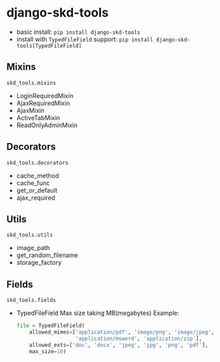 django-skd-tools
================

- basic install: `pip install django-skd-tools`
- install with `TypedFileField` support: `pip install django-skd-tools[TypedFileField]`

Mixins
------

`skd_tools.mixins`

 - LoginRequiredMixin
 - AjaxRequiredMixin
 - AjaxMixin
 - ActiveTabMixin
 - ReadOnlyAdminMixin

Decorators
------

`skd_tools.decorators`

 - cache_method
 - cache_func
 - get_or_default
 - ajax_required

Utils
-----

`skd_tools.utils`

 - image_path
 - get_random_filename
 - storage_factory

Fields
-----

`skd_tools.fields`

 - TypedFileField
    Max size taking MB(megabytes)
    Example:

    ```python
    file = TypedFileField(
        allowed_mimes=['application/pdf', 'image/png', 'image/jpeg',
                       'application/msword', 'application/zip'],
        allowed_exts=['doc', 'docx', 'jpeg', 'jpg', 'png', 'pdf'],
        max_size=10)
    ```
